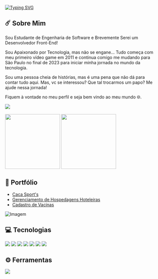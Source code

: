 
<a href="https://git.io/typing-svg"><img src="https://readme-typing-svg.demolab.com?font=Fira+Code&weight=500&pause=1000&color=770CF7&width=435&lines=Ol%C3%A1+Terr%C3%A1queos%2C+Me+Chamo+Nic!" alt="Typing SVG" /></a>

## ☄️ Sobre Mim 
  <div>
  <p> Sou Estudante de Engenharia de Software e Brevemente Serei um Desenvolvedor Front-End! </p>
</div>

Sou Apaixonado por Tecnologia, mas não se engane... Tudo começa com meu primeiro vídeo game em 2011 e continua comigo me mudando para São Paulo no final de 2023 para iniciar minha jornada no mundo da tecnologia. 

Sou uma pessoa cheia de histórias, mas é uma pena que não dá para contar tudo aqui. Mas, vc se interessou? Que tal trocarmos um papo? Me ajude nessa jornada! 

Fiquem à vontade no meu perfil e seja bem vindo ao meu mundo 🌐. <br>

<div>
 <a href="https://www.linkedin.com/in/nicolas-ryan-70b6b522b/target="_blank"><img src="https://img.shields.io/badge/-LinkedIn-%230077B5?style=for-the-badge&logo=linkedin&logoColor=white" target="_blank"></a>
</div>

<br/>
<div>
  <a href="https://github.com/Nic0987"></a>
  <img height="180em" src="https://github-readme-stats.vercel.app/api?username=nic0987&show_icons=true&theme=midnight-purple&include_all_commits=true&count_private=true"/>
  <img height="180em" src="https://github-readme-stats.vercel.app/api/top-langs/?username=nic0987&layout=compact&langs_count=7&theme=midnight-purple"/>
</div>


## 📂 Portfólio
- [Caca Sport's](https://github.com/Nic0987/CacaSports)
- [Gerenciamento de Hospedagens Hoteleiras](https://github.com/Nic0987/gerenciamento-de-hospedagens-hoteleiras)
- [Cadastro de Vacinas](https://github.com/Nic0987/CadastrodeVacinas)
  
<p align="left">
  <img align="center" src="https://miro.medium.com/v2/resize:fit:1100/format:webp/0*eIhVp0KXrXSSHORN.gif" alt="Imagem">
</p>

## 💻 Tecnologias 
<div>
  <img src="https://img.shields.io/badge/HTML5-E34F26?style=for-the-badge&logo=html5&logoColor=white"></a>
  <img src="https://img.shields.io/badge/CSS3-1572B6?style=for-the-badge&logo=css3&logoColor=white"></a>
  <img src="https://img.shields.io/badge/Bootstrap-563D7C?style=for-the-badge&logo=bootstrap&logoColor=white"></a>
  <img src="https://img.shields.io/badge/JavaScript-F7DF1E?style=for-the-badge&logo=javascript&logoColor=black"></a>
  <img src="https://img.shields.io/badge/Vue.js-35495E?style=for-the-badge&logo=vue.js&logoColor=4FC08D"></a>
  <img src="https://img.shields.io/badge/C-00599C?style=for-the-badge&logo=c&logoColor=white"></a>
  <img src="https://img.shields.io/badge/MySQL-00000F?style=for-the-badge&logo=mysql&logoColor=white"></a>
</div>

## ⚙️ Ferramentas
<div>
<img src="https://skillicons.dev/icons?i=windows,github,vscode,notion,figma"><a/>
</div>

 

